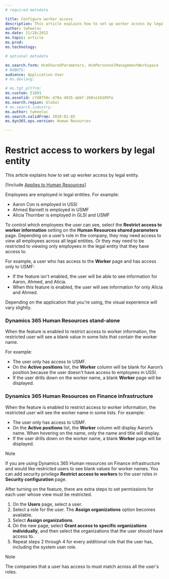 ```yaml
---
# required metadata

title: Configure worker access
description: This article explains how to set up worker access by legal entity.
author: twheeloc
ms.date: 11/28/2022
ms.topic: article
ms.prod: 
ms.technology: 

# optional metadata

ms.search.form: HcmSharedParameters, HcmPersonnelManagementWorkspace
# ROBOTS: 
audience: Application User
# ms.devlang: 

# ms.tgt_pltfrm: 
ms.custom: 51891
ms.assetid: c7d8f58c-d78a-4035-abbf-2b0ce16109fe
ms.search.region: Global
# ms.search.industry: 
ms.author: twheeloc
ms.search.validFrom: 2020-02-03
ms.dyn365.ops.version: Human Resources

---
```


# Restrict access to workers by legal entity

This article explains how to set up worker access by legal entity.

[!include [Applies to Human Resources](../includes/applies-to-hr.md)]


Employees are employed in legal entities. For example:
- Aaron Con is employed in USSI 
- Ahmed Barnett is employed in USMF 
- Alicia Thornber is employed in GLSI and USMF 

To control which employees the user can see, select the **Restrict access to worker information** setting on the **Human Resources shared parameters** page.
Depending on a user’s role in the company, they may need access to view all employees across all legal entities. Or they may need to be restricted to viewing only employees in the legal entity that they have access to. 

For example, a user who has access to the **Worker** page and has access only to USMF:
 - If the feature isn't enabled, the user will be able to see information for Aaron, Ahmed, and Alicia.
 - When this feature is enabled, the user will see information for only Alicia and Ahmed.

Depending on the application that you're using, the visual experience will vary slightly.

### Dynamics 365 Human Resources stand-alone 

When the feature is enabled to restrict access to worker information, the restricted user will see a blank value in some lists that contain the worker name. 

For example: 
 - The user only has access to USMF. 
 - On the **Active positions** list, the **Worker** column will be blank for Aaron’s position because the user doesn't have access to employees in USSI. 
 - If the user drills down on the worker name, a blank **Worker** page will be displayed.

### Dynamics 365 Human Resources on Finance infrastructure 

When the feature is enabled to restrict access to worker information, the restricted user will see the worker name in some lists. 
For example: 
 - The user only has access to USMF. 
 - On the **Active positions** list, the **Worker** column will display Aaron’s name. When hovering on the name, only the name and title will display. 
 - If the user drills down on the worker name, a blank **Worker** page will be displayed.

>[!Note] 
>If you are using Dynamics 365 Human resources on Finance infrastructure and would like restricted users to see blank values for worker names. You can add 
security privilege **Restrict access to workers** to the user roles in **Security configuration** page.


After turning on the feature, there are extra steps to set permissions for each user whose view must be restricted.
1.	On the **Users** page, select a user.
2.	Select a role for the user. The **Assign organizations** option becomes available.
3.	Select **Assign organizations**.
4.	On the new page, select **Grant access to specific organizations individually**, and then select the organizations that the user should have access to.
5.	Repeat steps 2 through 4 for every additional role that the user has, including the system user role.

>[!Note] 
>The companies that a user has access to must match across all the user's roles.
